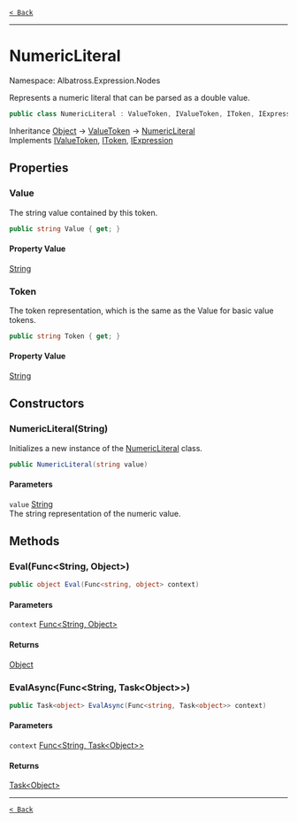 [`< Back`](../../../)

---

# NumericLiteral

Namespace: Albatross.Expression.Nodes

Represents a numeric literal that can be parsed as a double value.

```csharp
public class NumericLiteral : ValueToken, IValueToken, IToken, IExpression
```

Inheritance [Object](https://docs.microsoft.com/en-us/dotnet/api/system.object) → [ValueToken](./albatross/expression/nodes/valuetoken) → [NumericLiteral](./albatross/expression/nodes/numericliteral)<br>
Implements [IValueToken](./albatross/expression/nodes/ivaluetoken), [IToken](./albatross/expression/nodes/itoken), [IExpression](./albatross/expression/nodes/iexpression)

## Properties

### **Value**

The string value contained by this token.

```csharp
public string Value { get; }
```

#### Property Value

[String](https://docs.microsoft.com/en-us/dotnet/api/system.string)<br>

### **Token**

The token representation, which is the same as the Value for basic value tokens.

```csharp
public string Token { get; }
```

#### Property Value

[String](https://docs.microsoft.com/en-us/dotnet/api/system.string)<br>

## Constructors

### **NumericLiteral(String)**

Initializes a new instance of the [NumericLiteral](./albatross/expression/nodes/numericliteral) class.

```csharp
public NumericLiteral(string value)
```

#### Parameters

`value` [String](https://docs.microsoft.com/en-us/dotnet/api/system.string)<br>
The string representation of the numeric value.

## Methods

### **Eval(Func&lt;String, Object&gt;)**

```csharp
public object Eval(Func<string, object> context)
```

#### Parameters

`context` [Func&lt;String, Object&gt;](https://docs.microsoft.com/en-us/dotnet/api/system.func-2)<br>

#### Returns

[Object](https://docs.microsoft.com/en-us/dotnet/api/system.object)<br>

### **EvalAsync(Func&lt;String, Task&lt;Object&gt;&gt;)**

```csharp
public Task<object> EvalAsync(Func<string, Task<object>> context)
```

#### Parameters

`context` [Func&lt;String, Task&lt;Object&gt;&gt;](https://docs.microsoft.com/en-us/dotnet/api/system.func-2)<br>

#### Returns

[Task&lt;Object&gt;](https://docs.microsoft.com/en-us/dotnet/api/system.threading.tasks.task-1)<br>

---

[`< Back`](../../../)

